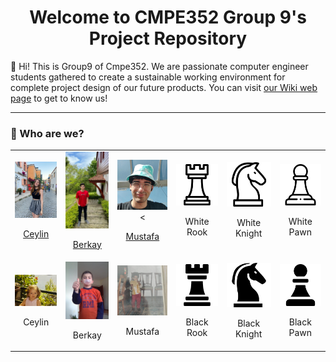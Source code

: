 <h1 align = "center"> Welcome to CMPE352 Group 9's Project Repository </h1> 
💭 Hi! This is Group9 of Cmpe352. We are passionate computer engineer students gathered to create a sustainable working environment for complete project design of our future products. You can visit <a href = "https://github.com/bounswe/bounswe2024group9/wiki" target = "_blank">our Wiki web page</a> to get to know us!
<br>
<hr>
<h3> 🚀  Who are we? </h3> 
<table>
  <tr>
    <td align = "center">
      <img src = "./Photos/CeylinB.jpeg" width = 80px>
      <p align = "center"> <a href = "https://github.com/bounswe/bounswe2024group9/wiki/Ceylin-Gebes#introduction" target = "_blank">Ceylin</a></p>
    </td>
    <td align = "center">
      <img src = "./Photos/BerkayB.jpeg" width = 80px>
      <p align = "center"><a href = "https://github.com/bounswe/bounswe2024group9/wiki/Muhammet-Berkay-Keskin#introduction" target = "_blank">Berkay</a></p>
    </td>
    <td align = "center">
      <img src = "./Photos/MustafaB.jpeg" width = 80px>
      <<p align = "center"><a href = "https://github.com/bounswe/bounswe2024group9/wiki/Mustafa-Atak#who-am-i-for-real" target = "_blank">Mustafa</a></p>
    </td>
    <td align = "center">
      <img src = "./Photos/whiteRook.png" width = 80px>
      <p align = "center"> White Rook</p>
    </td>
    <td align = "center">
      <img src = "./Photos/whiteKnight.png" width = 80px>
      <p align = "center"> White Knight</p>
    </td>
    <td align = "center">
      <img src = "./Photos/whitePawn.png" width = 80px>
      <p align = "center"> White Pawn</p>
    </td>
  </tr>
  <tr>
    <td align = "center">
      <img src = "./Photos/CeylinK.jpeg" width = 80px>
      <p align = "center"> Ceylin</p>
    </td>
    <td align = "center">
      <img src = "./Photos/BerkayK.jpeg" width = 80px>
      <p align = "center"> Berkay</p>
    </td>
    <td align = "center">
      <img src = "./Photos/MustafaK.jpeg" width = 80px>
      <p align = "center"> Mustafa</p>
    </td>
    <td align = "center">
      <img src = "./Photos/blackRook.png" width = 80px>
      <p align = "center"> Black Rook</p>
    </td>
    <td align = "center">
      <img src = "./Photos/blackKnight.png" width = 80px>
      <p align = "center"> Black Knight</p>
    </td>
    <td align = "center">
      <img src = "./Photos/blackPawn.png" width = 80px>
      <p align = "center"> Black Pawn</p>
    </td>
  </tr>
</table>
